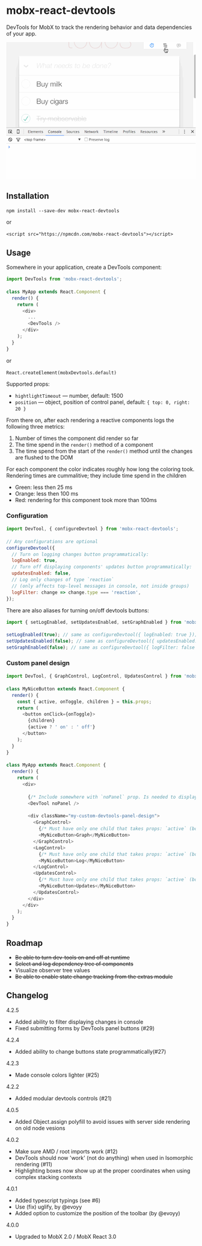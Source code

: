 # mobx-react-devtools

DevTools for MobX to track the rendering behavior and data dependencies of your app.

![MobX DevTools](devtools.gif)

## Installation

`npm install --save-dev mobx-react-devtools`

or 

`<script src="https://npmcdn.com/mobx-react-devtools"></script>`

## Usage

Somewhere in your application, create a DevTools component:

```js
import DevTools from 'mobx-react-devtools';

class MyApp extends React.Component {
  render() {
    return (
      <div>
        ...
        <DevTools />
      </div>
    );
  }
}
```

or

`React.createElement(mobxDevtools.default)`

Supported props:
* `hightlightTimeout` — number, default: 1500
* `position` — object, position of control panel, default: `{ top: 0, right: 20 }`

From there on, after each rendering a reactive components logs the following three metrics:
1. Number of times the component did render so far
2. The time spend in the `render()` method of a component
3. The time spend from the start of the `render()` method until the changes are flushed to the DOM

For each component the color indicates roughly how long the coloring took. Rendering times are cummalitive; they include time spend in the children
* Green: less then 25 ms
* Orange: less then 100 ms
* Red: rendering for this component took more than 100ms


### Configuration

```js
import DevTool, { configureDevtool } from 'mobx-react-devtools';

// Any configurations are optional
configureDevtool({
  // Turn on logging changes button programmatically:
  logEnabled: true,
  // Turn off displaying conponents' updates button programmatically:
  updatesEnabled: false,
  // Log only changes of type `reaction`
  // (only affects top-level messages in console, not inside groups)
  logFilter: change => change.type === 'reaction',
});

```

There are also aliases for turning on/off devtools buttons:

```js
import { setLogEnabled, setUpdatesEnabled, setGraphEnabled } from 'mobx-react-devtools';

setLogEnabled(true); // same as configureDevtool({ logEnabled: true });
setUpdatesEnabled(false); // same as configureDevtool({ updatesEnabled: false });
setGraphEnabled(false); // same as configureDevtool({ logFilter: false });
```

### Custom panel design

```js
import DevTool, { GraphControl, LogControl, UpdatesControl } from 'mobx-react-devtools';

class MyNiceButton extends React.Component {
  render() {
    const { active, onToggle, children } = this.props;
    return (
      <button onClick={onToggle}>
        {children}
        {active ? ' on' : ' off'}
      </button>
    );
  }
}

class MyApp extends React.Component {
  render() {
    return (
      <div>
    
        {/* Include somewhere with `noPanel` prop. Is needed to display updates and modals */}
        <DevTool noPanel />
        
        <div className="my-custom-devtools-panel-design">
          <GraphControl>
            {/* Must have only one child that takes props: `active` (bool), `onToggle` (func) */}
            <MyNiceButton>Graph</MyNiceButton>
          </GraphControl>
          <LogControl>
            {/* Must have only one child that takes props: `active` (bool), `onToggle` (func) */}
            <MyNiceButton>Log</MyNiceButton>
          </LogControl>
          <UpdatesControl>
            {/* Must have only one child that takes props: `active` (bool), `onToggle` (func) */}
            <MyNiceButton>Updates</MyNiceButton> 
          </UpdatesControl>
        </div>
      </div>
    );
  }
}
```

## Roadmap

* ~~Be able to turn dev-tools on and off at runtime~~
* ~~Select and log dependency tree of components~~
* Visualize observer tree values
* ~~Be able to enable state change tracking from the extras module~~

## Changelog

4.2.5
* Added ability to filter displaying changes in console
* Fixed submitting forms by DevTools panel buttons (#29)

4.2.4
* Added ability to change buttons state programmatically(#27)

4.2.3
* Made console colors lighter (#25)

4.2.2
* Added modular devtools controls (#21)

4.0.5
* Added Object.assign polyfill to avoid issues with server side rendering on old node vesions

4.0.2
* Make sure AMD / root imports work (#12)
* DevTools should now 'work' (not do anything) when used in Isomorphic rendering (#11)
* Highlighting boxes now show up at the proper coordinates when using complex stacking contexts

4.0.1
* Added typescript typings (see #6)
* Use (fix) uglify, by @evoyy
* Added option to customize the position of the toolbar (by @evoyy)

4.0.0
* Upgraded to MobX 2.0 / MobX React 3.0
